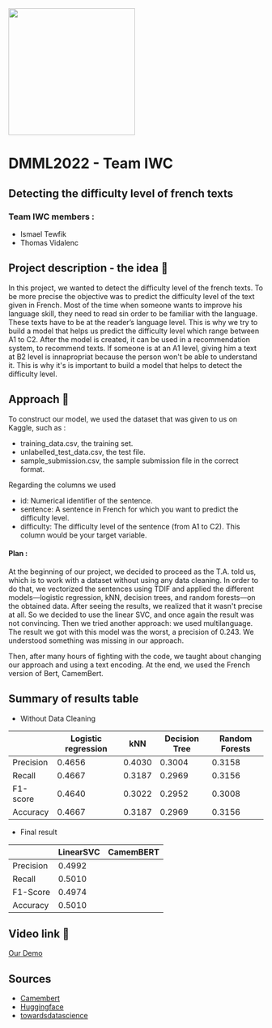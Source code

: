 <img src='https://upload.wikimedia.org/wikipedia/commons/7/77/Logo_HEC_Lausanne.png' width="250">

# DMML2022 - Team IWC

## Detecting the difficulty level of french texts
### Team IWC members : 

- Ismael Tewfik
- Thomas Vidalenc


## Project description - the idea 💎

In this project, we wanted to detect the difficulty level of the french texts. To be more precise the objective was to predict the difficulty level of the text given in French. Most of the time when someone wants to improve his language skill, they need to read sin order to be familiar with the language. These texts have to be at the reader’s language level. This is why we try to build a model that helps us predict the difficulty level which range between A1 to C2. After the model is created, it can be used in a recommendation system, to recommend texts. If someone is at an A1 level, giving him a text at B2 level is innapropriat because the person won't be able to understand it. This is why it's is important to build a model that helps to detect the difficulty level. 

## Approach 📂
To construct our model, we used the dataset that was given to us on Kaggle, such as : 

- training_data.csv, the training set.
- unlabelled_test_data.csv, the test file.
- sample_submission.csv, the sample submission file in the correct format.

Regarding the columns we used

- id: Numerical identifier of the sentence.
- sentence: A sentence in French for which you want to predict the difficulty level.
- difficulty: The difficulty level of the sentence (from A1 to C2). This column would be your target variable.

#### Plan :

At the beginning of our project, we decided to proceed as the T.A. told us, which is to work with a dataset without using any data cleaning. In order to do that, we vectorized the sentences using TDIF and applied the different models—logistic regression, kNN, decision trees, and random forests—on the obtained data. After seeing the results, we realized that it wasn't precise at all. So we decided to use the linear SVC, and once again the result was not convincing. Then we tried another approach: we used multilanguage. The result we got with this model was the worst, a precision of 0.243. We understood something was missing in our approach.

Then, after many hours of fighting with the code, we taught about changing our approach and using a text encoding. At the end, we used the French version of Bert, CamemBert.



## Summary of results table

- Without Data Cleaning

|  | Logistic regression |kNN	| Decision Tree | Random Forests |
| ------------- | ------------- |----------| ------------- | ------------- |
| Precision |0.4656|0.4030| 0.3004 | 0.3158 |
| Recall |0.4667|0.3187| 0.2969 | 0.3156 |
| F1-score | 0.4640|0.3022| 0.2952 | 0.3008 |
| Accuracy | 0.4667 |0.3187| 0.2969 | 0.3156 |


- Final result

|| LinearSVC | CamemBERT | 
| --- | --- |---|
| Precision | 0.4992 |  |
| Recall | 0.5010 |  | 
| F1-Score | 0.4974 |  | 
| Accuracy |0.5010 |  |  


## Video link 🎥 



[Our Demo](https://www.youtube.com/watch?v=H1HdZFgR-aA)

## Sources

- [Camembert](https://camembert-model.fr)
- [Huggingface](https://huggingface.co)
- [towardsdatascience](https://towardsdatascience.com/whats-hugging-face-122f4e7eb11a)
